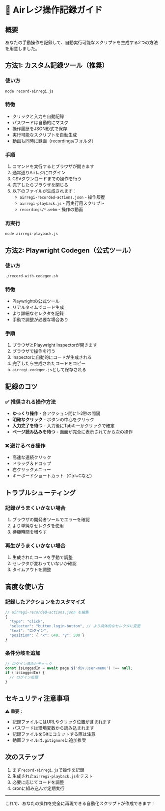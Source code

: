 # 🎥 Airレジ操作記録ガイド

## 概要

あなたの手動操作を記録して、自動実行可能なスクリプトを生成する2つの方法を用意しました。

## 方法1: カスタム記録ツール（推奨）

### 使い方
```bash
node record-airregi.js
```

### 特徴
- クリックと入力を自動記録
- パスワードは自動的にマスク
- 操作履歴をJSON形式で保存
- 実行可能なスクリプトを自動生成
- 動画も同時に録画（recordings/フォルダ）

### 手順
1. コマンドを実行するとブラウザが開きます
2. 通常通りAirレジにログイン
3. CSVダウンロードまでの操作を行う
4. 完了したらブラウザを閉じる
5. 以下のファイルが生成されます：
   - `airregi-recorded-actions.json` - 操作履歴
   - `airregi-playback.js` - 再実行用スクリプト
   - `recordings/*.webm` - 操作の動画

### 再実行
```bash
node airregi-playback.js
```

## 方法2: Playwright Codegen（公式ツール）

### 使い方
```bash
./record-with-codegen.sh
```

### 特徴
- Playwrightの公式ツール
- リアルタイムでコード生成
- より詳細なセレクタを記録
- 手動で調整が必要な場合あり

### 手順
1. ブラウザとPlaywright Inspectorが開きます
2. ブラウザで操作を行う
3. Inspectorに自動的にコードが生成される
4. 完了したら生成されたコードをコピー
5. `airregi-codegen.js`として保存される

## 記録のコツ

### ✅ 推奨される操作方法
- **ゆっくり操作** - 各アクション間に1-2秒の間隔
- **明確なクリック** - ボタンの中心をクリック
- **入力完了を待つ** - 入力後にTabキーかクリックで確定
- **ページ読み込みを待つ** - 画面が完全に表示されてから次の操作

### ❌ 避けるべき操作
- 高速な連続クリック
- ドラッグ＆ドロップ
- 右クリックメニュー
- キーボードショートカット（Ctrl+Cなど）

## トラブルシューティング

### 記録がうまくいかない場合
1. ブラウザの開発者ツールでエラーを確認
2. より単純なセレクタを使用
3. 待機時間を増やす

### 再生がうまくいかない場合
1. 生成されたコードを手動で調整
2. セレクタが変わっていないか確認
3. タイムアウトを調整

## 高度な使い方

### 記録したアクションをカスタマイズ
```javascript
// airregi-recorded-actions.json を編集
{
  "type": "click",
  "selector": "button.login-button", // より具体的なセレクタに変更
  "text": "ログイン",
  "position": { "x": 640, "y": 500 }
}
```

### 条件分岐を追加
```javascript
// ログイン済みかチェック
const isLoggedIn = await page.$('div.user-menu') !== null;
if (!isLoggedIn) {
  // ログイン処理
}
```

## セキュリティ注意事項

⚠️ **重要**：
- 記録ファイルにはURLやクリック位置が含まれます
- パスワードは環境変数から読み込まれます
- 記録ファイルをGitにコミットする際は注意
- 動画ファイルは`.gitignore`に追加推奨

## 次のステップ

1. まず`record-airregi.js`で操作を記録
2. 生成された`airregi-playback.js`をテスト
3. 必要に応じてコードを調整
4. cronに組み込んで定期実行

---

これで、あなたの操作を完全に再現できる自動化スクリプトが作成できます！